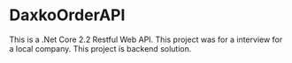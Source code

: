# DaxkoOrderAPI

This is a .Net Core 2.2 Restful Web API.  This project was for a interview for a local company.  This project is backend solution. 
